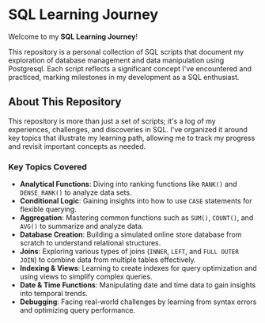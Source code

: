 # SQL Learning Journey

Welcome to my **SQL Learning Journey**!

This repository is a personal collection of SQL scripts that document my exploration of database management and data manipulation using Postgresql. 
Each script reflects a significant concept I've encountered and practiced, marking milestones in my development as a SQL enthusiast.

## About This Repository

This repository is more than just a set of scripts; it's a log of my experiences, challenges, and discoveries in SQL. I've organized it around key topics that illustrate my learning path, allowing me to track my progress and revisit important concepts as needed.

### Key Topics Covered

- **Analytical Functions**: Diving into ranking functions like `RANK()` and `DENSE_RANK()` to analyze data sets.
- **Conditional Logic**: Gaining insights into how to use `CASE` statements for flexible querying.
- **Aggregation**: Mastering common functions such as `SUM()`, `COUNT()`, and `AVG()` to summarize and analyze data.
- **Database Creation**: Building a simulated online store database from scratch to understand relational structures.
- **Joins**: Exploring various types of joins (`INNER`, `LEFT`, and `FULL OUTER JOIN`) to combine data from multiple tables effectively.
- **Indexing & Views**: Learning to create indexes for query optimization and using views to simplify complex queries.
- **Date & Time Functions**: Manipulating date and time data to gain insights into temporal trends.
- **Debugging**: Facing real-world challenges by learning from syntax errors and optimizing query performance.

